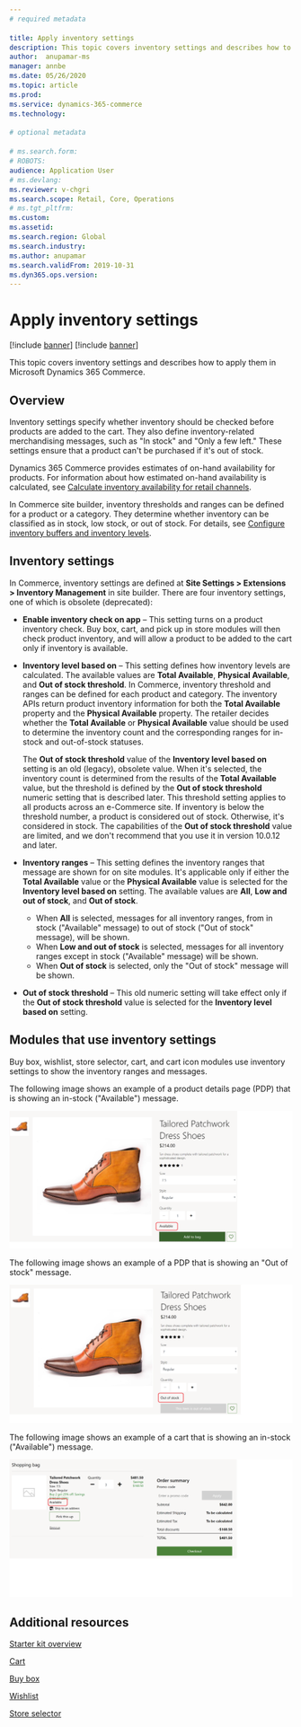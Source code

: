 ```yaml
---
# required metadata

title: Apply inventory settings
description: This topic covers inventory settings and describes how to apply them in Microsoft Dynamics 365 Commerce.
author:  anupamar-ms
manager: annbe
ms.date: 05/26/2020
ms.topic: article
ms.prod: 
ms.service: dynamics-365-commerce
ms.technology: 

# optional metadata

# ms.search.form: 
# ROBOTS: 
audience: Application User
# ms.devlang: 
ms.reviewer: v-chgri
ms.search.scope: Retail, Core, Operations
# ms.tgt_pltfrm: 
ms.custom: 
ms.assetid: 
ms.search.region: Global
ms.search.industry: 
ms.author: anupamar
ms.search.validFrom: 2019-10-31
ms.dyn365.ops.version: 
---
```


# Apply inventory settings

[!include [banner](includes/preview-banner.md)]
[!include [banner](includes/banner.md)]

This topic covers inventory settings and describes how to apply them in Microsoft Dynamics 365 Commerce.

## Overview

Inventory settings specify whether inventory should be checked before products are added to the cart. They also define inventory-related merchandising messages, such as "In stock" and "Only a few left." These settings ensure that a product can't be purchased if it's out of stock.

Dynamics 365 Commerce provides estimates of on-hand availability for products. For information about how estimated on-hand availability is calculated, see [Calculate inventory availability for retail channels](calculated-inventory-retail-channels.md).

In Commerce site builder, inventory thresholds and ranges can be defined for a product or a category. They determine whether inventory can be classified as in stock, low stock, or out of stock. For details, see [Configure inventory buffers and inventory levels](inventory-buffers-levels.md).

## Inventory settings

In Commerce, inventory settings are defined at **Site Settings \> Extensions \> Inventory Management** in site builder. There are four inventory settings, one of which is obsolete (deprecated):

- **Enable inventory check on app** – This setting turns on a product inventory check. Buy box, cart, and pick up in store modules will then check product inventory, and will allow a product to be added to the cart only if inventory is available.
- **Inventory level based on** – This setting defines how inventory levels are calculated. The available values are **Total Available**, **Physical Available**, and **Out of stock threshold**. In Commerce, inventory threshold and ranges can be defined for each product and category. The inventory APIs return product inventory information for both the **Total Available** property and the **Physical Available** property. The retailer decides whether the **Total Available** or **Physical Available** value should be used to determine the inventory count and the corresponding ranges for in-stock and out-of-stock statuses.

    The **Out of stock threshold** value of the **Inventory level based on** setting is an old (legacy), obsolete value. When it's selected, the inventory count is determined from the results of the **Total Available** value, but the threshold is defined by the **Out of stock threshold** numeric setting that is described later. This threshold setting applies to all products across an e-Commerce site. If inventory is below the threshold number, a product is considered out of stock. Otherwise, it's considered in stock. The capabilities of the **Out of stock threshold** value are limited, and we don't recommend that you use it in version 10.0.12 and later.

- **Inventory ranges** – This setting defines the inventory ranges that message are shown for on site modules. It's applicable only if either the **Total Available** value or the **Physical Available** value is selected for the **Inventory level based on** setting. The available values are **All**, **Low and out of stock**, and **Out of stock**.

    - When **All** is selected, messages for all inventory ranges, from in stock ("Available" message) to out of stock ("Out of stock" message), will be shown.
    - When **Low and out of stock** is selected, messages for all inventory ranges except in stock ("Available" message) will be shown.
    - When **Out of stock** is selected, only the "Out of stock" message will be shown.

- **Out of stock threshold** – This old numeric setting will take effect only if the **Out of stock threshold** value is selected for the **Inventory level based on** setting.

## Modules that use inventory settings

Buy box, wishlist, store selector, cart, and cart icon modules use inventory settings to show the inventory ranges and messages.

The following image shows an example of a product details page (PDP) that is showing an in-stock ("Available") message.

![Example of a PDP module that has an in-stock message](./media/pdp-InStock.png)

The following image shows an example of a PDP that is showing an "Out of stock" message.

![Example of a PDP module that has an out-of-stock message](./media/pdp-outofstock.png)

The following image shows an example of a cart that is showing an in-stock ("Available") message.

![Example of a cart module that has an in-stock message](./media/cart-instock.png)

## Additional resources

[Starter kit overview](starter-kit-overview.md)

[Cart](add-cart-module.md)

[Buy box](add-buy-box.md)

[Wishlist](account-management.md)

[Store selector](store-selector.md)
